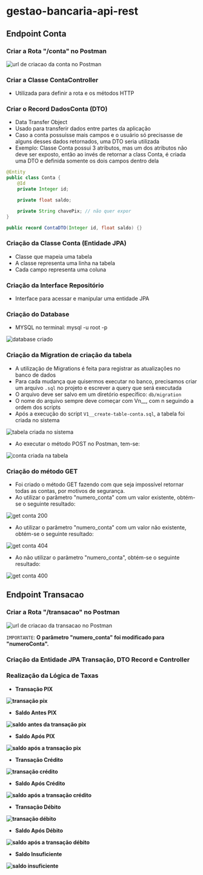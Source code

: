 # gestao-bancaria-api-rest

## Endpoint Conta

### Criar a Rota "/conta" no Postman

![url de criacao da conta no Postman](src/main/resources/screenshots/conta/criacaoContaPostman.png)

### Criar a Classe ContaController
- Utilizada para definir a rota e os métodos HTTP

### Criar o Record DadosConta (DTO)
- Data Transfer Object
- Usado para transferir dados entre partes da aplicação
- Caso a conta possuísse mais campos e o usuário só precisasse de alguns desses dados retornados, uma DTO seria utilizada
- Exemplo: Classe Conta possui 3 atributos, mas um dos atributos não deve ser exposto, então ao invés de retornar a class Conta, é criada uma DTO e definida somente os dois campos dentro dela

```java
@Entity
public class Conta {
    @Id
    private Integer id;

    private float saldo;

    private String chavePix; // não quer expor
}

public record ContaDTO(Integer id, float saldo) {}
```

### Criação da Classe Conta (Entidade JPA)
- Classe que mapeia uma tabela
- A classe representa uma linha na tabela
- Cada campo representa uma coluna

### Criação da Interface Repositório
- Interface para acessar e manipular uma entidade JPA

### Criação do Database
- MYSQL no terminal: mysql -u root -p

![database criado](src/main/resources/screenshots/criacaoDatabase.png)

### Criação da Migration de criação da tabela
- A utilização de Migrations é feita para registrar as atualizações no banco de dados
- Para cada mudança que quisermos executar no banco, precisamos criar um arquivo ```.sql``` no projeto e escrever a 
  query que será executada
- O arquivo deve ser salvo em um diretório específico: ```db/migration```
- O nome do arquivo sempre deve começar com Vn__, com n seguindo a ordem dos scripts
- Após a execução do script ```V1__create-table-conta.sql```, a tabela foi criada no sistema

![tabela criada no sistema](src/main/resources/screenshots/conta/tabelaCriada.png)
- Ao executar o método POST no Postman, tem-se:

![conta criada na tabela](src/main/resources/screenshots/conta/contaCriadaNaTabela.png)

### Criação do método GET
- Foi criado o método GET fazendo com que seja impossível retornar todas as contas, por motivos de segurança.
- Ao utilizar o parâmetro "numero_conta" com um valor existente, obtém-se o seguinte resultado:

![get conta 200](src/main/resources/screenshots/conta/getConta200.png)
- Ao utilizar o parâmetro "numero_conta" com um valor não existente, obtém-se o seguinte resultado:

![get conta 404](src/main/resources/screenshots/conta/getConta404.png)
- Ao não utilizar o parâmetro "numero_conta", obtém-se o seguinte resultado:

![get conta 400](src/main/resources/screenshots/conta/getConta400.png)

## Endpoint Transacao

### Criar a Rota "/transacao" no Postman

![url de criacao da transacao no Postman](src/main/resources/screenshots/transacao/criacaoPostTransacaoPostman.png)

``IMPORTANTE``: <b>O parâmetro "numero_conta" foi modificado para "numeroConta".<b>

### Criação da Entidade JPA Transação, DTO Record e Controller

### Realização da Lógica de Taxas
- Transação PIX

![transação pix](src/main/resources/screenshots/transacao/transacaoPix.png)
- Saldo Antes PIX

![saldo antes da transação pix](src/main/resources/screenshots/transacao/saldoAntesTransacaoPix.png)
- Saldo Após PIX

![saldo após a transação pix](src/main/resources/screenshots/transacao/saldoAposTransacaoPix.png)
- Transação Crédito

![transação crédito](src/main/resources/screenshots/transacao/transacaoCredito.png)
- Saldo Após Crédito

![saldo após a transação crédito](src/main/resources/screenshots/transacao/saldoAposTransacaoCredito.png)
- Transação Débito

![transação débito](src/main/resources/screenshots/transacao/transacaoDebito.png)
- Saldo Após Débito

![saldo após a transação débito](src/main/resources/screenshots/transacao/saldoAposTransacaoDebito.png)
- Saldo Insuficiente

![saldo insuficiente](src/main/resources/screenshots/transacao/saldoInsuficiente.png)